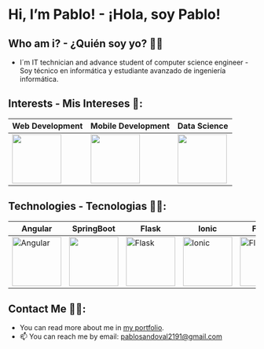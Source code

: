 # Hi, I’m Pablo! - ¡Hola, soy Pablo!
## Who am i? - ¿Quién soy yo? 👨‍🎓
- I´m IT technician and advance student of computer science engineer - Soy técnico en informática y estudiante avanzado de ingeniería informática.
## Interests - Mis Intereses 👀:
Web Development | Mobile Development | Data Science | 
--- | --- | --- | 
<img src="https://cdn-icons-png.flaticon.com/512/8743/8743996.png" width="100" height="100" /> |<img src="https://cdn-icons-png.flaticon.com/512/3371/3371557.png" width="100" height="100" /> | <img src="https://cdn-icons-png.flaticon.com/512/9304/9304571.png" width="100" height="100" /> |

## Technologies - Tecnologias 🐱‍💻:
Angular | SpringBoot | Flask | Ionic | Flutter |
--- | --- | --- | --- | --- | 
<img src="https://angular.io/assets/images/logos/angular/angular.svg" width="100" height="100" alt="Angular" /> |<img src="https://spring.io/img/spring.svg" width="100" height="100" /> |  <img src="https://cdn.icon-icons.com/icons2/2148/PNG/512/flask_icon_132389.png" alt="Flask" width="100" height="100"> |<img src="https://static-00.iconduck.com/assets.00/file-type-ionic-icon-2048x2048-q5lewnnz.png" alt="Ionic" width="100" height="100"> |<img src="https://cdn.iconscout.com/icon/free/png-256/free-flutter-2038877-1720090.png" alt="Flutter" width="100" height="100"> |


## Contact Me 🐱‍🏍:
- You can read more about me in [my portfolio](https://pablo-portfolio-ruby.vercel.app/).
- 📫 You can reach me by email: pablosandoval2191@gmail.com 


<!---
SPablo2191/SPablo2191 is a ✨ special ✨ repository because its `README.md` (this file) appears on your GitHub profile.
You can click the Preview link to take a look at your changes.
--->
